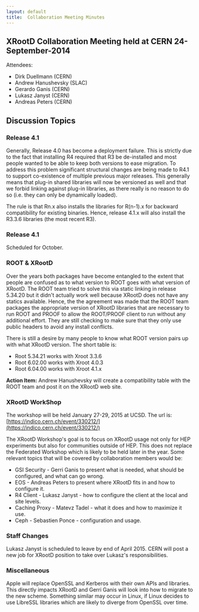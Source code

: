 ```yaml
---
layout: default
title:  Collaboration Meeting Minutes
---
```


XRootD Collaboration Meeting held at CERN 24-September-2014
-----------------------------------------------------------

Attendees:
 * Dirk Duellmann (CERN)
 * Andrew Hanushevsky (SLAC)
 * Gerardo Ganis (CERN)
 * Lukasz Janyst (CERN)
 * Andreas Peters (CERN)

Discussion Topics
-----------------

### Release 4.1 ###

Generally, Release 4.0 has become a deployment failure. This is strictly due
to the fact that installing R4 required that R3 be de-installed and most people
wanted to be able to keep both versions to ease migration. To address this
problem significant structural changes are being made to R4.1 to support
co-existence of multiple previous major releases. This generally means that
plug-in shared libraries will now be versioned as well and that we forbid
linking against plug-in libraries, as there really is no reason to do so (i.e.
they can only be dynamically loaded).

The rule is that Rn.x also installs the libraries for R(n-1).x for backward
compatibility for existing binaries. Hence, release 4.1.x will also install
the R3.3.6 libraries (the most recent R3).

### Release 4.1 ###

Scheduled for October.

### ROOT & XRootD ###

Over the years both packages have become entangled to the extent that people are
confused as to what version to ROOT goes with what version of XRootD. The ROOT
team tried to solve this via static linking in release 5.34.20 but it didn't
actually work well because XRootD does not have any statics available.
Hence, the the agreement was made that the ROOT team packages the appropriate
version of XRootD libraries that are necessary to run ROOT and PROOF to allow
the ROOT/PROOF client to run without any additional effort. They are still
checking to make sure that they only use public headers to avoid any install
conflicts. 

There is still a desire by many people to know what ROOT version pairs up with
what XRootD version. The short table is:

 * Root 5.34.21 works with Xroot 3.3.6
 * Root 6.02.00 works with Xroot 4.0.3
 * Root 6.04.00 works with Xroot 4.1.x

**Action Item:** Andrew Hanushevsky will create a compatibility table with the
ROOT team and post it on the XRootD web site.

### XRootD WorkShop ###

The workshop will be held January 27-29, 2015 at UCSD. The url is:
[https://indico.cern.ch/event/330212/](https://indico.cern.ch/event/330212/)

The XRootD Workshop's goal is to focus on XRootD usage not only for HEP
experiments but also for communities outside of HEP. This does not replace the
Federated Workshop which is likely to be held later in the year. Some relevant
topics that will be covered by collaboration members would be:

 * GSI Security - Gerri Ganis to present what is needed, what should be
   configured, and what can go wrong.
 * EOS - Andreas Peters to present where XRootD fits in and how to configure it.
 * R4 Client - Lukasz Janyst - how to configure the client at the local and site
   levels.
 * Caching Proxy - Matevz Tadel - what it does and how to maximize it use.
 * Ceph - Sebastien Ponce - configuration and usage.

### Staff Changes ###

Lukasz Janyst is scheduled to leave by end of April 2015. CERN will post a new
job for XRootD position to take over Lukasz's responsibilities.

### Miscellaneous ###

Apple will replace OpenSSL and Kerberos with their own APIs and libraries. This
directly impacts XRootD and Gerri Ganis will look into how to migrate to the
new scheme. Something similar may occur in Linux, if Linux decides to use
LibreSSL libraries which are likely to diverge from OpenSSL over time.
